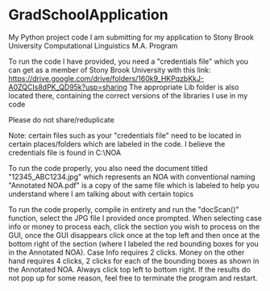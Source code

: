 # GradSchoolApplication
My Python project code I am submitting for my application to Stony Brook University Computational Linguistics M.A. Program

To run the code I have provided, you need a "credentials file" which you can get as a member of Stony Brook University with this link: https://drive.google.com/drive/folders/160k9_HKPqzbKkJ-A0ZQCIs8dPK_QD95k?usp=sharing
The appropriate Lib folder is also located there, containing the correct versions of the libraries I use in my code

Please do not share/reduplicate 

Note: certain files such as your "credentials file" need to be located in certain places/folders which are labeled in the code. 
I believe the credentials file is found in C:\\NOA

To run the code properly, you also need the document titled "12345_ABC1234.jpg" which represents an NOA with conventional naming
"Annotated NOA.pdf" is a copy of the same file which is labeled to help you understand where I am talking about with certain topics 

To run the code properly, compile in entirety and run the "docScan()" function, select the JPG file I provided once prompted. When selecting case info or money to process each, click the section you wish to process on the GUI, once the GUI disappears click once at the top left and then once at the bottom right of the section (where I labeled the red bounding boxes for you in the Annotated NOA). 
Case Info requires 2 clicks. Money on the other hand requires 4 clicks, 2 clicks for each of the bounding boxes as shown in the Annotated NOA. Always click top left to bottom right. 
If the results do not pop up for some reason, feel free to terminate the program and restart. 
